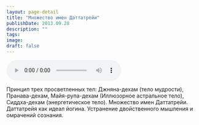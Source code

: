 ```yaml
---
layout: page-detail
title: "Множество имен Даттатрейи"
publishDate: 2013.09.28
description: ""
tags:
image:
draft: false
---
```


<audio title="2013.09.28 - Множество имен Даттатрейи.mp3" src="https://filer-api.advayta.org/v1.0/public/files/74418" controls=""></audio>

 Принцип трех просветленных тел: Джняна-дехам (тело мудрости), Пранава-дехам, Майя-рупа-дехам (Иллюзорное астральное тело), Сиддха-дехам (энергетическое тело). Множество имен Даттатрейи. Даттатрейя как идеал йогина. Устранение двойственного мышления и омрачений сознания. 

  
